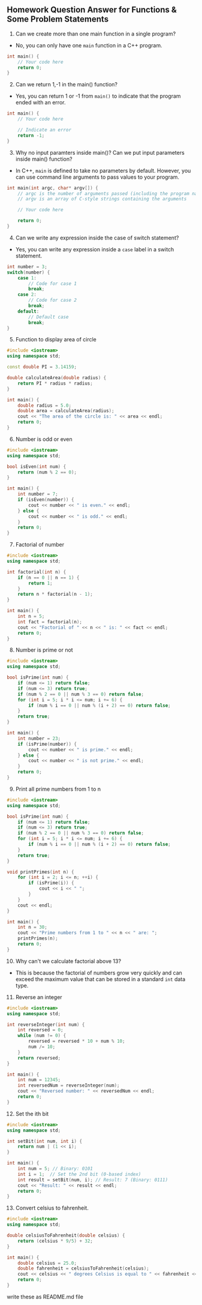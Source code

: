 ## Homework Question Answer for Functions & Some Problem Statements

1) Can we create more than one main function in a single program?
- No, you can only have one `main` function in a C++ program.

```cpp
int main() {
    // Your code here
    return 0;
}
```

2) Can we return 1,-1 in the main() function?
- Yes, you can return 1 or -1 from `main()` to indicate that the program ended with an error.

```cpp
int main() {
    // Your code here

    // Indicate an error
    return -1;
}
```

3) Why no input paramters inside main()? Can we put input parameters inside main() function?
- In C++, `main` is defined to take no parameters by default. However, you can use command line arguments to pass values to your program.

```cpp
int main(int argc, char* argv[]) {
    // argc is the number of arguments passed (including the program name)
    // argv is an array of C-style strings containing the arguments

    // Your code here

    return 0;
}
```

4) Can we write any expression inside the case of switch statement?
- Yes, you can write any expression inside a `case` label in a switch statement.

```cpp
int number = 3;
switch(number) {
    case 1:
        // Code for case 1
        break;
    case 2:
        // Code for case 2
        break;
    default:
        // Default case
        break;
}
```

5) Function to display area of circle

```cpp
#include <iostream>
using namespace std;

const double PI = 3.14159;

double calculateArea(double radius) {
    return PI * radius * radius;
}

int main() {
    double radius = 5.0;
    double area = calculateArea(radius);
    cout << "The area of the circle is: " << area << endl;
    return 0;
}
```

6) Number is odd or even

```cpp
#include <iostream>
using namespace std;

bool isEven(int num) {
    return (num % 2 == 0);
}

int main() {
    int number = 7;
    if (isEven(number)) {
        cout << number << " is even." << endl;
    } else {
        cout << number << " is odd." << endl;
    }
    return 0;
}
```

7) Factorial of number

```cpp
#include <iostream>
using namespace std;

int factorial(int n) {
    if (n == 0 || n == 1) {
        return 1;
    }
    return n * factorial(n - 1);
}

int main() {
    int n = 5;
    int fact = factorial(n);
    cout << "Factorial of " << n << " is: " << fact << endl;
    return 0;
}
```

8) Number is prime or not

```cpp
#include <iostream>
using namespace std;

bool isPrime(int num) {
    if (num <= 1) return false;
    if (num <= 3) return true;
    if (num % 2 == 0 || num % 3 == 0) return false;
    for (int i = 5; i * i <= num; i += 6) {
        if (num % i == 0 || num % (i + 2) == 0) return false;
    }
    return true;
}

int main() {
    int number = 23;
    if (isPrime(number)) {
        cout << number << " is prime." << endl;
    } else {
        cout << number << " is not prime." << endl;
    }
    return 0;
}
```

9) Print all prime numbers from 1 to n

```cpp
#include <iostream>
using namespace std;

bool isPrime(int num) {
    if (num <= 1) return false;
    if (num <= 3) return true;
    if (num % 2 == 0 || num % 3 == 0) return false;
    for (int i = 5; i * i <= num; i += 6) {
        if (num % i == 0 || num % (i + 2) == 0) return false;
    }
    return true;
}

void printPrimes(int n) {
    for (int i = 2; i <= n; ++i) {
        if (isPrime(i)) {
            cout << i << " ";
        }
    }
    cout << endl;
}

int main() {
    int n = 30;
    cout << "Prime numbers from 1 to " << n << " are: ";
    printPrimes(n);
    return 0;
}
```

10) Why can't we calculate factorial above 13?
- This is because the factorial of numbers grow very quickly and can exceed the maximum value that can be stored in a standard `int` data type.

11) Reverse an integer

```cpp
#include <iostream>
using namespace std;

int reverseInteger(int num) {
    int reversed = 0;
    while (num != 0) {
        reversed = reversed * 10 + num % 10;
        num /= 10;
    }
    return reversed;
}

int main() {
    int num = 12345;
    int reversedNum = reverseInteger(num);
    cout << "Reversed number: " << reversedNum << endl;
    return 0;
}
```

12) Set the ith bit

```cpp
#include <iostream>
using namespace std;

int setBit(int num, int i) {
    return num | (1 << i);
}

int main() {
    int num = 5; // Binary: 0101
    int i = 1;  // Set the 2nd bit (0-based index)
    int result = setBit(num, i); // Result: 7 (Binary: 0111)
    cout << "Result: " << result << endl;
    return 0;
}
```

13) Convert celsius to fahrenheit.

```cpp
#include <iostream>
using namespace std;

double celsiusToFahrenheit(double celsius) {
    return (celsius * 9/5) + 32;
}

int main() {
    double celsius = 25.0;
    double fahrenheit = celsiusToFahrenheit(celsius);
    cout << celsius << " degrees Celsius is equal to " << fahrenheit << " degrees Fahrenheit." << endl;
    return 0;
}
```
write these as README.md file
